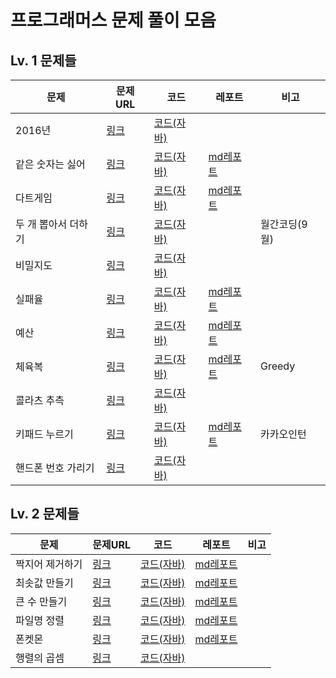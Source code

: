 프로그래머스 문제 풀이 모음
===================  

## Lv. 1 문제들
|문제|문제URL|코드|레포트|비고|
|----|----|----|----|---|
|2016년|[링크]()|[코드(자바)]()|| 
|같은 숫자는 싫어|[링크]()|[코드(자바)]()|[md레포트]()|
|다트게임|[링크]()|[코드(자바)]()|[md레포트]()|
|두 개 뽑아서 더하기|[링크]()|[코드(자바)]()||월간코딩(9월)|
|비밀지도|[링크]()|[코드(자바)]()||
|실패율|[링크]()|[코드(자바)]()|[md레포트]()|
|예산|[링크]()|[코드(자바)]()|[md레포트]()|
|체육복|[링크]()|[코드(자바)]()|[md레포트]()|Greedy|
|콜라츠 추측|[링크]()|[코드(자바)]()||
|키패드 누르기|[링크]()|[코드(자바)]()|[md레포트]()|카카오인턴|
|핸드폰 번호 가리기|[링크]()|[코드(자바)]()||


## Lv. 2 문제들
|문제|문제URL|코드|레포트|비고|
|----|----|----|----|---|
|짝지어 제거하기|[링크]()|[코드(자바)]()|[md레포트]()|
|최솟값 만들기|[링크]()|[코드(자바)]()|[md레포트]()|
|큰 수 만들기|[링크]()|[코드(자바)]()|[md레포트]()|
|파일명 정렬|[링크]()|[코드(자바)]()|[md레포트]()|
|폰켓몬|[링크]()|[코드(자바)]()|[md레포트]()|
|행렬의 곱셈|[링크]()|[코드(자바)]()||
